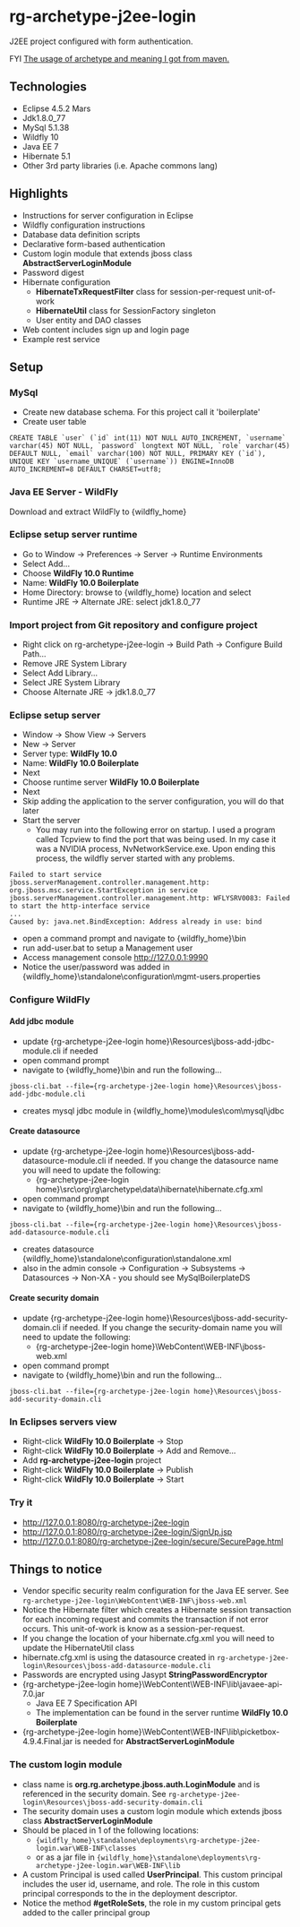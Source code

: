 

# rg-archetype-j2ee-login

J2EE project configured with form authentication.

FYI [The usage of archetype and meaning I got from maven.](https://maven.apache.org/guides/introduction/introduction-to-archetypes.html)

## Technologies
* Eclipse 4.5.2 Mars
* Jdk1.8.0_77
* MySql 5.1.38
* Wildfly 10
* Java EE 7
* Hibernate 5.1
* Other 3rd party libraries (i.e. Apache commons lang)

## Highlights
* Instructions for server configuration in Eclipse
* Wildfly configuration instructions
* Database data definition scripts
* Declarative form-based authentication
* Custom login module that extends jboss class **AbstractServerLoginModule**
* Password digest
* Hibernate configuration
  * **HibernateTxRequestFilter** class for session-per-request unit-of-work
  * **HibernateUtil** class for SessionFactory singleton
  * User entity and DAO classes
* Web content includes sign up and login page
* Example rest service

## Setup

### MySql
* Create new database schema.  For this project call it 'boilerplate'
* Create user table
```
CREATE TABLE `user` (`id` int(11) NOT NULL AUTO_INCREMENT, `username` varchar(45) NOT NULL, `password` longtext NOT NULL, `role` varchar(45) DEFAULT NULL, `email` varchar(100) NOT NULL, PRIMARY KEY (`id`), UNIQUE KEY `username_UNIQUE` (`username`)) ENGINE=InnoDB AUTO_INCREMENT=8 DEFAULT CHARSET=utf8;
```

### Java EE Server - WildFly
Download and extract WildFly to {wildfly_home}

### Eclipse setup server runtime
* Go to Window -> Preferences -> Server -> Runtime Environments
* Select Add...
* Choose **WildFly 10.0 Runtime**
* Name: **WildFly 10.0 Boilerplate**
* Home Directory: browse to {wildfly_home} location and select
* Runtime JRE -> Alternate JRE: select jdk1.8.0_77

### Import project from Git repository and configure project
* Right click on rg-archetype-j2ee-login -> Build Path -> Configure Build Path...
* Remove JRE System Library
* Select Add Library...
* Select JRE System Library
* Choose Alternate JRE -> jdk1.8.0_77

### Eclipse setup server
* Window -> Show View -> Servers
* New -> Server
* Server type: **WildFly 10.0**
* Name: **WildFly 10.0 Boilerplate**
* Next
* Choose runtime server **WildFly 10.0 Boilerplate**
* Next
* Skip adding the application to the server configuration, you will do that later
* Start the server
  * You may run into the following error on startup.  I used a program called Tcpview to find the port that was being used.  In my case it was a NVIDIA process, NvNetworkService.exe.  Upon ending this process, the wildfly server started with any problems.

```
Failed to start service jboss.serverManagement.controller.management.http: org.jboss.msc.service.StartException in service jboss.serverManagement.controller.management.http: WFLYSRV0083: Failed to start the http-interface service
...
Caused by: java.net.BindException: Address already in use: bind
```

* open a command prompt and navigate to {wildfly_home}\bin
* run add-user.bat to setup a Management user
* Access management console http://127.0.0.1:9990
* Notice the user/password was added in {wildfly_home}\standalone\configuration\mgmt-users.properties

### Configure WildFly

#### Add jdbc module
* update {rg-archetype-j2ee-login home}\Resources\jboss-add-jdbc-module.cli if needed
* open command prompt
* navigate to {wildfly_home}\bin and run the following...

```
jboss-cli.bat --file={rg-archetype-j2ee-login home}\Resources\jboss-add-jdbc-module.cli
```
* creates mysql jdbc module in {wildfly_home}\modules\com\mysql\jdbc

#### Create datasource
* update {rg-archetype-j2ee-login home}\Resources\jboss-add-datasource-module.cli if needed.  If you change the datasource name you will need to update the following:
  * {rg-archetype-j2ee-login home}\src\org\rg\archetype\data\hibernate\hibernate.cfg.xml
* open command prompt
* navigate to {wildfly_home}\bin and run the following...

```
jboss-cli.bat --file={rg-archetype-j2ee-login home}\Resources\jboss-add-datasource-module.cli
```

* creates datasource {wildfly_home}\standalone\configuration\standalone.xml
* also in the admin console -> Configuration -> Subsystems -> Datasources -> Non-XA - you should see MySqlBoilerplateDS

#### Create security domain
* update {rg-archetype-j2ee-login home}\Resources\jboss-add-security-domain.cli if needed.  If you change the security-domain name you will need to update the following:
  * {rg-archetype-j2ee-login home}\WebContent\WEB-INF\jboss-web.xml
* open command prompt
* navigate to {wildfly_home}\bin and run the following...

```
jboss-cli.bat --file={rg-archetype-j2ee-login home}\Resources\jboss-add-security-domain.cli
```

### In Eclipses servers view
* Right-click **WildFly 10.0 Boilerplate** -> Stop
* Right-click **WildFly 10.0 Boilerplate** -> Add and Remove...
* Add **rg-archetype-j2ee-login** project
* Right-click **WildFly 10.0 Boilerplate** -> Publish
* Right-click **WildFly 10.0 Boilerplate** -> Start

### Try it
* http://127.0.0.1:8080/rg-archetype-j2ee-login
* http://127.0.0.1:8080/rg-archetype-j2ee-login/SignUp.jsp
* http://127.0.0.1:8080/rg-archetype-j2ee-login/secure/SecurePage.html

## Things to notice
* Vendor specific security realm configuration for the Java EE server.  See ``rg-archetype-j2ee-login\WebContent\WEB-INF\jboss-web.xml``
* Notice the Hibernate filter which creates a Hibernate session transaction for each incoming request and commits the transaction if not error occurs.  This unit-of-work is know as a session-per-request.
* If you change the location of your hibernate.cfg.xml you will need to update the HibernateUtil class
* hibernate.cfg.xml is using the datasource created in ``rg-archetype-j2ee-login\Resources\jboss-add-datasource-module.cli``
* Passwords are encrypted using Jasypt **StringPasswordEncryptor**
* {rg-archetype-j2ee-login home}\WebContent\WEB-INF\lib\javaee-api-7.0.jar
  * Java EE 7 Specification API
  * The implementation can be found in the server runtime **WildFly 10.0 Boilerplate**
* {rg-archetype-j2ee-login home}\WebContent\WEB-INF\lib\picketbox-4.9.4.Final.jar is needed for **AbstractServerLoginModule**

### The custom login module
* class name is **org.rg.archetype.jboss.auth.LoginModule** and is referenced in the security domain.  See ```rg-archetype-j2ee-login\Resources\jboss-add-security-domain.cli```
* The security domain uses a custom login module which extends jboss class **AbstractServerLoginModule**
* Should be placed in 1 of the following locations:
  * ``{wildfly_home}\standalone\deployments\rg-archetype-j2ee-login.war\WEB-INF\classes``
  * or as a jar file in ``{wildfly_home}\standalone\deployments\rg-archetype-j2ee-login.war\WEB-INF\lib``
* A custom Principal is used called **UserPrincipal**.  This custom principal includes the user id, username, and role.  The role in this custom principal corresponds to the <security-role> in the deployment descriptor.
* Notice the method **#getRoleSets**, the role in my custom principal gets added to the caller principal group